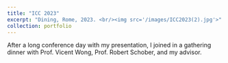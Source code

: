 ```yaml
---
title: "ICC 2023"
excerpt: "Dining, Rome, 2023. <br/><img src='/images/ICC2023(2).jpg'>"
collection: portfolio
---
```


After a long conference day with my presentation, I joined in a gathering dinner with Prof. Vicent Wong, Prof. Robert Schober, and my advisor.